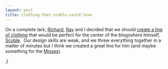 ```yaml
---
layout: post
title: clothing-that-scoble-could-love
---
```

On a complete lark, [Richard](http://blogs.geekdojo.net/richard/),
[Ray](http://blogs.geekdojo.net/jez/) and I decided that we should
[create a line of clothing](http://www.cafeshops.com/blogfromit) that
would be perfect for the center of the blogoshere himself,
[Scoble](http://radio.weblogs.com/0001011/).  Our design skills are
weak, and we threw everything together in a matter of minutes but I
think we created a great line for him (and maybe something for the
[Misses](http://www.cafeshops.com/blogfromit.10870913)).

;)
